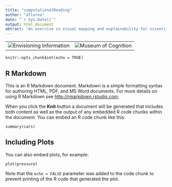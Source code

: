 ```yaml
---
title: "computationalReading"
author: "aflorea"
date: "`r Sys.Date()`"
output: html_document
abtract: "An exercise in visual mapping and explainability for scientific literature exploration"
---
```


|                                                                                                |                                                                            |
|:-------------------------------:|:-------------------------------------:|
| ![Envisioning Information](~/Desktop/xai_demo/computationalReading/envisioningInformation.png) | ![Museum of Cognition](~/Desktop/xai_demo/computationalReading/museum.png) |

```{r setup, include=FALSE}
knitr::opts_chunk$set(echo = TRUE)
```

## R Markdown

This is an R Markdown document. Markdown is a simple formatting syntax for authoring HTML, PDF, and MS Word documents. For more details on using R Markdown see <http://rmarkdown.rstudio.com>.

When you click the **Knit** button a document will be generated that includes both content as well as the output of any embedded R code chunks within the document. You can embed an R code chunk like this:

```{r cars}
summary(cars)
```

## Including Plots

You can also embed plots, for example:

```{r pressure, echo=FALSE}
plot(pressure)
```

Note that the `echo = FALSE` parameter was added to the code chunk to prevent printing of the R code that generated the plot.

